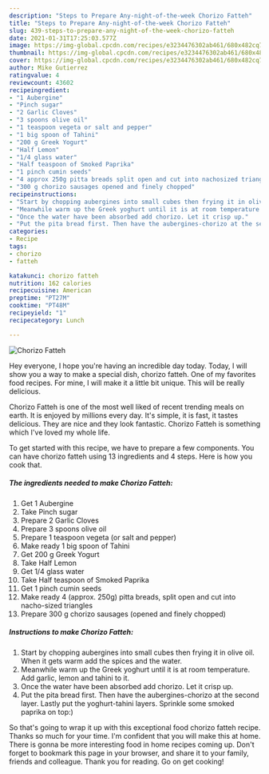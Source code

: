 ```yaml
---
description: "Steps to Prepare Any-night-of-the-week Chorizo Fatteh"
title: "Steps to Prepare Any-night-of-the-week Chorizo Fatteh"
slug: 439-steps-to-prepare-any-night-of-the-week-chorizo-fatteh
date: 2021-01-31T17:25:03.577Z
image: https://img-global.cpcdn.com/recipes/e3234476302ab461/680x482cq70/chorizo-fatteh-recipe-main-photo.jpg
thumbnail: https://img-global.cpcdn.com/recipes/e3234476302ab461/680x482cq70/chorizo-fatteh-recipe-main-photo.jpg
cover: https://img-global.cpcdn.com/recipes/e3234476302ab461/680x482cq70/chorizo-fatteh-recipe-main-photo.jpg
author: Mike Gutierrez
ratingvalue: 4
reviewcount: 43602
recipeingredient:
- "1 Aubergine"
- "Pinch sugar"
- "2 Garlic Cloves"
- "3 spoons olive oil"
- "1 teaspoon vegeta or salt and pepper"
- "1 big spoon of Tahini"
- "200 g Greek Yogurt"
- "Half Lemon"
- "1/4 glass water"
- "Half teaspoon of Smoked Paprika"
- "1 pinch cumin seeds"
- "4 approx 250g pitta breads split open and cut into nachosized triangles"
- "300 g chorizo sausages opened and finely chopped"
recipeinstructions:
- "Start by chopping aubergines into small cubes then frying it in olive oil. When it gets warm add the spices and the water."
- "Meanwhile warm up the Greek yoghurt until it is at room temperature. Add garlic, lemon and tahini to it."
- "Once the water have been absorbed add chorizo. Let it crisp up."
- "Put the pita bread first. Then have the aubergines-chorizo at the second layer. Lastly put the yoghurt-tahini layers. Sprinkle some smoked paprika on top:)"
categories:
- Recipe
tags:
- chorizo
- fatteh

katakunci: chorizo fatteh 
nutrition: 162 calories
recipecuisine: American
preptime: "PT27M"
cooktime: "PT48M"
recipeyield: "1"
recipecategory: Lunch

---
```



![Chorizo Fatteh](https://img-global.cpcdn.com/recipes/e3234476302ab461/680x482cq70/chorizo-fatteh-recipe-main-photo.jpg)

Hey everyone, I hope you're having an incredible day today. Today, I will show you a way to make a special dish, chorizo fatteh. One of my favorites food recipes. For mine, I will make it a little bit unique. This will be really delicious.



Chorizo Fatteh is one of the most well liked of recent trending meals on earth. It is enjoyed by millions every day. It's simple, it is fast, it tastes delicious. They are nice and they look fantastic. Chorizo Fatteh is something which I've loved my whole life.


To get started with this recipe, we have to prepare a few components. You can have chorizo fatteh using 13 ingredients and 4 steps. Here is how you cook that.

<!--inarticleads1-->

##### The ingredients needed to make Chorizo Fatteh:

1. Get 1 Aubergine
1. Take Pinch sugar
1. Prepare 2 Garlic Cloves
1. Prepare 3 spoons olive oil
1. Prepare 1 teaspoon vegeta (or salt and pepper)
1. Make ready 1 big spoon of Tahini
1. Get 200 g Greek Yogurt
1. Take Half Lemon
1. Get 1/4 glass water
1. Take Half teaspoon of Smoked Paprika
1. Get 1 pinch cumin seeds
1. Make ready 4 (approx. 250g) pitta breads, split open and cut into nacho-sized triangles
1. Prepare 300 g chorizo sausages (opened and finely chopped)




<!--inarticleads2-->

##### Instructions to make Chorizo Fatteh:

1. Start by chopping aubergines into small cubes then frying it in olive oil. When it gets warm add the spices and the water.
1. Meanwhile warm up the Greek yoghurt until it is at room temperature. Add garlic, lemon and tahini to it.
1. Once the water have been absorbed add chorizo. Let it crisp up.
1. Put the pita bread first. Then have the aubergines-chorizo at the second layer. Lastly put the yoghurt-tahini layers. Sprinkle some smoked paprika on top:)




So that's going to wrap it up with this exceptional food chorizo fatteh recipe. Thanks so much for your time. I'm confident that you will make this at home. There is gonna be more interesting food in home recipes coming up. Don't forget to bookmark this page in your browser, and share it to your family, friends and colleague. Thank you for reading. Go on get cooking!
